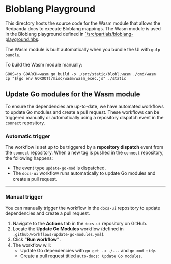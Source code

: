 # Bloblang Playground

This directory hosts the source code for the Wasm module that allows the Redpanda docs to execute Bloblang mappings.
The Wasm module is used in the Bloblang playground defined in [`/src/partials/bloblang-playground.hbs](/src/partials/bloblang-playground.hbs). 

The Wasm module is built automatically when you bundle the UI with `gulp bundle`.

To build the Wasm module manually:

```shell
GOOS=js GOARCH=wasm go build -o ./src/static/blobl.wasm ./cmd/wasm
cp "$(go env GOROOT)/misc/wasm/wasm_exec.js" ./static
```

## Update Go modules for the Wasm module

To ensure the dependencies are up-to-date, we have automated workflows to update Go modules and create a pull request. These workflows can be triggered manually or automatically using a repository dispatch event in the `connect` repository.

### Automatic trigger

The workflow is set up to be triggered by a **repository dispatch** event from the `connect` repository. When a new tag is pushed in the `connect` repository, the following happens:
- The event type `update-go-mod` is dispatched.
- The `docs-ui` workflow runs automatically to update Go modules and create a pull request.

---

### Manual trigger

You can manually trigger the workflow in the `docs-ui` repository to update dependencies and create a pull request.

1. Navigate to the **Actions** tab in the `docs-ui` repository on GitHub.
2. Locate the **Update Go Modules** workflow (defined in `.github/workflows/update-go-modules.yml`).
3. Click **"Run workflow"**.
4. The workflow will:
   - Update Go dependencies with `go get -u ./...` and `go mod tidy`.
   - Create a pull request titled `auto-docs: Update Go modules`.
